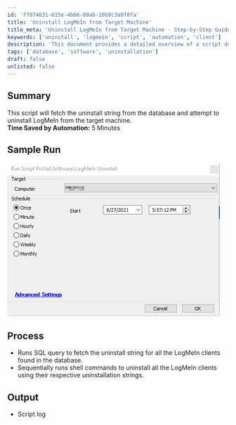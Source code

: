 ```yaml
---
id: 'f7074631-615e-4b66-80ab-10b9c3a0f8fa'
title: 'Uninstall LogMeIn from Target Machine'
title_meta: 'Uninstall LogMeIn from Target Machine - Step-by-Step Guide'
keywords: ['uninstall', 'logmein', 'script', 'automation', 'client']
description: 'This document provides a detailed overview of a script designed to fetch the uninstall string from the database and execute the uninstallation of LogMeIn clients from a target machine. The process is automated to save time and streamline the uninstallation procedure.'
tags: ['database', 'software', 'uninstallation']
draft: false
unlisted: false
---
```


## Summary

This script will fetch the uninstall string from the database and attempt to uninstall LogMeIn from the target machine.  
**Time Saved by Automation:** 5 Minutes

## Sample Run

![Sample Run](../../../static/img/LogMeIn-Uninstall/image_1.png)

## Process

- Runs SQL query to fetch the uninstall string for all the LogMeIn clients found in the database.
- Sequentially runs shell commands to uninstall all the LogMeIn clients using their respective uninstallation strings.

## Output

- Script log
